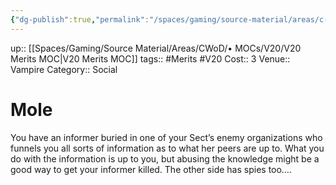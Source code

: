 ```yaml
---
{"dg-publish":true,"permalink":"/spaces/gaming/source-material/areas/c-wo-d/genre/vampire/v20/merits-and-flaws/mole/","dgHomeLink":true,"dgPassFrontmatter":true}
---
```


up:: [[Spaces/Gaming/Source Material/Areas/CWoD/• MOCs/V20/V20 Merits MOC|V20 Merits MOC]]
tags:: #Merits #V20 
Cost:: 3
Venue:: Vampire
Category:: Social
# Mole
You have an informer buried in one of your Sect’s
enemy organizations who funnels you all sorts of information
as to what her peers are up to. What you
do with the information is up to you, but abusing the
knowledge might be a good way to get your informer
killed. The other side has spies too….